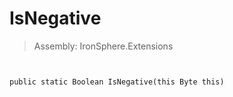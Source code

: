 ﻿

# IsNegative

> Assembly: IronSphere.Extensions



```


public static Boolean IsNegative(this Byte this)
```